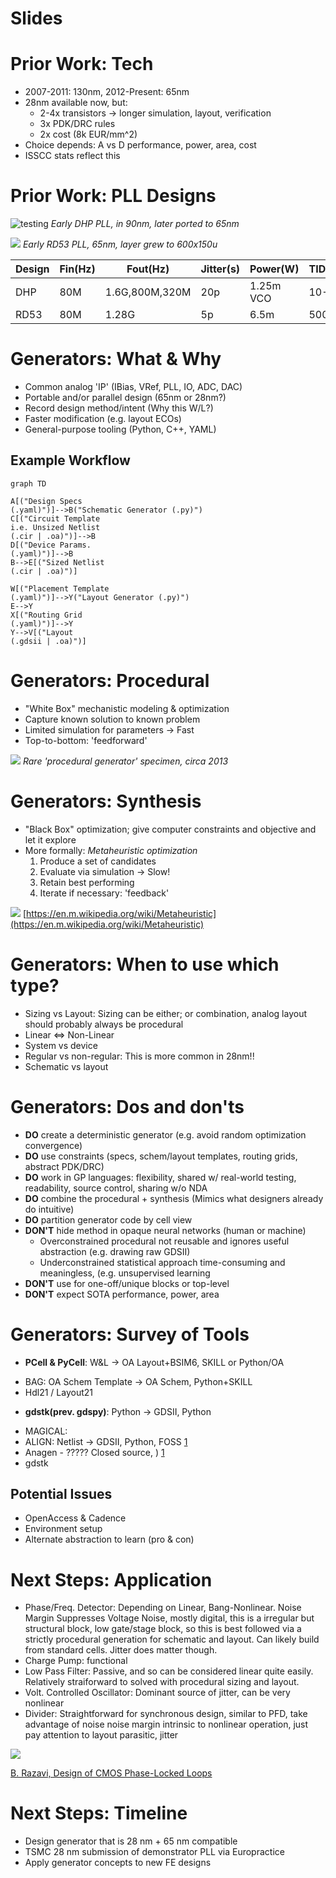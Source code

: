 # Slides

# Prior Work: Tech
- 2007-2011: 130nm, 2012-Present: 65nm
- 28nm available now, but:
	- 2-4x transistors -> longer simulation, layout, verification
	- 3x PDK/DRC rules
	- 2x cost (8k EUR/mm^2)
- Choice depends: A vs D performance, power, area, cost
- ISSCC stats reflect this

# Prior Work: PLL Designs
![testing](dhptpll.png)
*Early DHP PLL, in 90nm, later ported to 65nm*

![](rd53pll.jpeg)
*Early RD53 PLL, 65nm, layer grew to 600x150u*

|Design|Fin(Hz)|Fout(Hz)|Jitter(s)|Power(W)|TID(Rad)|
|---|---|---|---|---|---|
|DHP|80M|1.6G,800M,320M|20p|1.25m VCO|10-20M|
|RD53|80M|1.28G|5p|6.5m|500M|

# Generators: What & Why
- Common analog 'IP' (IBias, VRef, PLL, IO, ADC, DAC) 
- Portable and/or parallel design (65nm or 28nm?)
- Record design method/intent (Why this W/L?)
- Faster modification (e.g. layout ECOs)
- General-purpose tooling (Python, C++, YAML)

## Example Workflow

```mermaid
graph TD

A[("Design Specs
(.yaml)")]-->B("Schematic Generator (.py)")
C[("Circuit Template
i.e. Unsized Netlist
(.cir | .oa)")]-->B
D[("Device Params.
(.yaml)")]-->B
B-->E[("Sized Netlist
(.cir | .oa)")]

W[("Placement Template
(.yaml)")]-->Y("Layout Generator (.py)")
E-->Y
X[("Routing Grid
(.yaml)")]-->Y
Y-->V[("Layout
(.gdsii | .oa)")]
```

# Generators: Procedural

- "White Box" mechanistic modeling & optimization
- Capture known solution to known problem
- Limited simulation for parameters -> Fast
- Top-to-bottom: 'feedforward'

![](IMG_1500.jpeg)
*Rare 'procedural generator' specimen, circa 2013*

# Generators: Synthesis 

- "Black Box" optimization; give computer constraints and objective and let it explore
- More formally: *Metaheuristic optimization*
	1. Produce a set of candidates
	2. Evaluate via simulation -> Slow!
	3. Retain best performing
	4. Iterate if necessary: 'feedback'

![](IMG_1501.png)
[https://en.m.wikipedia.org/wiki/Metaheuristic](https://en.m.wikipedia.org/wiki/Metaheuristic)

# Generators: When to use which type?

- Sizing vs Layout: Sizing can be either; or combination, analog layout should probably always be procedural
- Linear ⇔ Non-Linear 
- System vs device
- Regular vs non-regular: This is more common in 28nm!!
- Schematic vs layout

# Generators: Dos and don'ts
- **DO** create a deterministic generator (e.g. avoid random optimization convergence)
- **DO** use constraints (specs, schem/layout templates, routing grids, abstract PDK/DRC)
- **DO** work in GP languages: flexibility, shared w/ real-world testing, readability, source control, sharing w/o NDA
- **DO** combine the procedural + synthesis (Mimics what designers already do intuitive)
- **DO** partition generator code by cell view
- **DON'T** hide method in opaque neural networks (human or machine)
	- Overconstrained procedural not reusable and ignores useful abstraction (e.g. drawing raw GDSII)
	- Underconstrained statistical approach time-consuming and meaningless, (e.g. unsupervised learning
- **DON'T** use for one-off/unique blocks or top-level
- **DON'T** expect SOTA performance, power, area

# Generators: Survey of Tools

* **PCell & PyCell**: W&L -> OA Layout+BSIM6, SKILL or Python/OA
- BAG: OA Schem Template -> OA Schem, Python+SKILL
- Hdl21 / Layout21

* **gdstk(prev. gdspy)**: Python -> GDSII, Python
- MAGICAL: 
- ALIGN: Netlist -> GDSII, Python, FOSS [1](https://github.com/ALIGN-analoglayout/ALIGN-public)
- Anagen - ????? Closed source, ) [1](https://m.youtube.com/watch?v=IzJbVG-FHJc)
- gdstk

## Potential Issues
- OpenAccess & Cadence
- Environment setup
- Alternate abstraction to learn (pro & con)

# Next Steps: Application

- Phase/Freq. Detector:  Depending on Linear, Bang-Nonlinear. Noise Margin Suppresses Voltage Noise, mostly digital, this is a irregular but structural block, low gate/stage block, so this is best followed via a strictly procedural generation for schematic and layout. Can likely build from standard cells. Jitter does matter though.
- Charge Pump: functional
- Low Pass Filter: Passive, and so can be considered linear quite easily. Relatively straiforward to  solved with procedural sizing and layout.
- Volt. Controlled Oscillator: Dominant source of jitter, can be very nonlinear
- Divider: Straightforward for synchronous design, similar to PFD, take advantage of noise noise margin intrinsic to nonlinear operation, just pay attention to layout parasitic, jitter

![](IMG_1502.jpeg)

[B. Razavi, Design of CMOS Phase-Locked Loops](https://doi.org/10.1017/9781108626200)

# Next Steps: Timeline

- Design generator that is 28 nm + 65 nm compatible
- TSMC 28 nm submission of demonstrator PLL via Europractice
- Apply generator concepts to new FE designs
